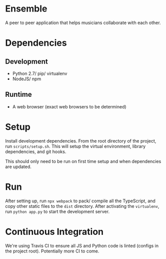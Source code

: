# Ensemble

A peer to peer application that helps musicians collaborate with each other.

# Dependencies

## Development

- Python 2.7/ pip/ virtualenv
- NodeJS/ npm

## Runtime

- A web browser (exact web browsers to be determined)

# Setup

Install development dependencies. From the root directory of the project, run `scripts/setup.sh`. This will setup the virtual environment, library dependencies, and git hooks.

This should only need to be run on first time setup and when dependencies are updated.

# Run

After setting up, run `npx webpack` to pack/ compile all the TypeScript, and copy other static files to the `dist` directory. After activating the `virtualenv`, run `python app.py` to start the development server.

# Continuous Integration

We're using Travis CI to ensure all JS and Python code is linted (configs in the project root). Potentially more CI to come.